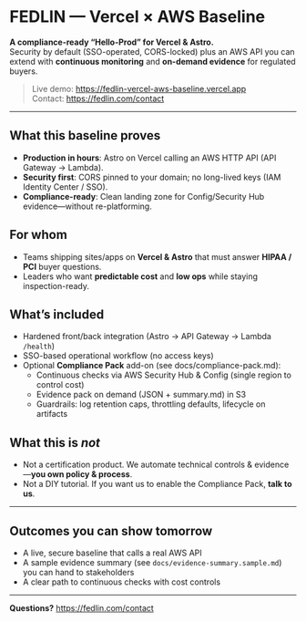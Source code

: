 # FEDLIN — Vercel × AWS Baseline

**A compliance-ready “Hello-Prod” for Vercel & Astro.**  
Security by default (SSO-operated, CORS-locked) plus an AWS API you can extend with **continuous monitoring** and **on-demand evidence** for regulated buyers.

> Live demo: https://fedlin-vercel-aws-baseline.vercel.app  
> Contact: https://fedlin.com/contact

---

## What this baseline proves
- **Production in hours**: Astro on Vercel calling an AWS HTTP API (API Gateway → Lambda).
- **Security first**: CORS pinned to your domain; no long-lived keys (IAM Identity Center / SSO).
- **Compliance-ready**: Clean landing zone for Config/Security Hub evidence—without re-platforming.

## For whom
- Teams shipping sites/apps on **Vercel & Astro** that must answer **HIPAA / PCI** buyer questions.
- Leaders who want **predictable cost** and **low ops** while staying inspection-ready.

## What’s included
- Hardened front/back integration (Astro → API Gateway → Lambda `/health`)
- SSO-based operational workflow (no access keys)
- Optional **Compliance Pack** add-on (see docs/compliance-pack.md):
  - Continuous checks via AWS Security Hub & Config (single region to control cost)
  - Evidence pack on demand (JSON + summary.md) in S3
  - Guardrails: log retention caps, throttling defaults, lifecycle on artifacts

## What this is *not*
- Not a certification product. We automate technical controls & evidence—**you own policy & process**.
- Not a DIY tutorial. If you want us to enable the Compliance Pack, **talk to us**.

---

## Outcomes you can show tomorrow
- A live, secure baseline that calls a real AWS API
- A sample evidence summary (see `docs/evidence-summary.sample.md`) you can hand to stakeholders
- A clear path to continuous checks with cost controls

---

**Questions?** https://fedlin.com/contact
